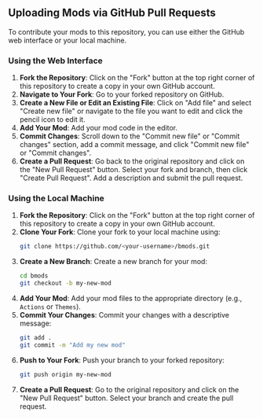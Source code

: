 ## Uploading Mods via GitHub Pull Requests

To contribute your mods to this repository, you can use either the GitHub web interface or your local machine.

### Using the Web Interface

1. **Fork the Repository**: Click on the "Fork" button at the top right corner of this repository to create a copy in your own GitHub account.
2. **Navigate to Your Fork**: Go to your forked repository on GitHub.
3. **Create a New File or Edit an Existing File**: Click on "Add file" and select "Create new file" or navigate to the file you want to edit and click the pencil icon to edit it.
4. **Add Your Mod**: Add your mod code in the editor.
5. **Commit Changes**: Scroll down to the "Commit new file" or "Commit changes" section, add a commit message, and click "Commit new file" or "Commit changes".
6. **Create a Pull Request**: Go back to the original repository and click on the "New Pull Request" button. Select your fork and branch, then click "Create Pull Request". Add a description and submit the pull request.

### Using the Local Machine

1. **Fork the Repository**: Click on the "Fork" button at the top right corner of this repository to create a copy in your own GitHub account.
2. **Clone Your Fork**: Clone your fork to your local machine using:
   ```bash
   git clone https://github.com/<your-username>/bmods.git
   ```
3. **Create a New Branch**: Create a new branch for your mod:
   ```bash
   cd bmods
   git checkout -b my-new-mod
   ```
4. **Add Your Mod**: Add your mod files to the appropriate directory (e.g., `Actions` or `Themes`).
5. **Commit Your Changes**: Commit your changes with a descriptive message:
   ```bash
   git add .
   git commit -m "Add my new mod"
   ```
6. **Push to Your Fork**: Push your branch to your forked repository:
   ```bash
   git push origin my-new-mod
   ```
7. **Create a Pull Request**: Go to the original repository and click on the "New Pull Request" button. Select your branch and create the pull request.
